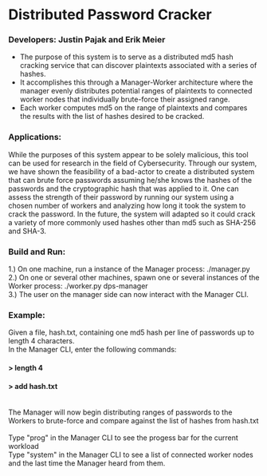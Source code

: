 # Distributed Password Cracker
<h3> Developers: Justin Pajak and Erik Meier </h3>

- The purpose of this system is to serve as a distributed md5 hash cracking service that can discover plaintexts associated with a series of hashes.
- It accomplishes this through a Manager-Worker architecture where the manager evenly distributes potential ranges of plaintexts to connected worker nodes that individually brute-force their assigned range.  
- Each worker computes md5 on the range of plaintexts and compares the results with the list of hashes desired to be cracked.

<h3> Applications: </h3>
While the purposes of this system appear to be solely malicious, this tool can be used for research in the field of Cybersecurity.  Through our system, we have shown the feasibility of a bad-actor to create a distributed system that can brute force passwords assuming he/she knows the hashes of the passwords and the cryptographic hash that was applied to it.  One can assess the strength of their password by running our system using a chosen number of workers and analyzing how long it took the system to crack the password. In the future, the system will adapted so it could crack a variety of more commonly used hashes other than md5 such as SHA-256 and SHA-3.

<h3> Build and Run: </h3>
1.) On one machine, run a instance of the Manager process: ./manager.py
<br/>
2.) On one or several other machines, spawn one or several instances of the Worker process: ./worker.py dps-manager
<br/>
3.) The user on the manager side can now interact with the Manager CLI.
<br/>
<h3> Example: </h3>
Given a file, hash.txt, containing one md5 hash per line of passwords up to length 4 characters.
<br/>
In the Manager CLI, enter the following commands:
<br/>
<h4>> length 4</h4>
<h4>> add hash.txt </h4>
<br/>
The Manager will now begin distributing ranges of passwords to the Workers to brute-force and compare against the list of hashes from hash.txt
<br/>
<br/>
Type "prog" in the Manager CLI to see the progess bar for the current workload
<br/>
Type "system" in the Manager CLI to see a list of connected worker nodes and the last time the Manager heard from them.
<br/>
